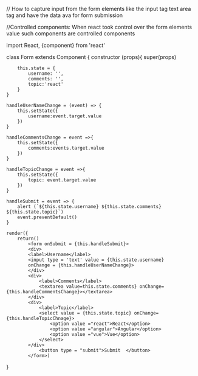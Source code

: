 // How to capture input from the form elements like the input tag text area tag and have the data ava for form submission

//Controlled components: When react took control over the form elements value such components are controlled components



import React, {component} from 'react'

class Form extends Component {
    constructor (props){
        super(props)

        this.state = {
            username: '',
            comments: '',
            topic:'react'
        }
    }

    handleUserNameChange = (event) => {
        this.setState({
            username:event.target.value
        })
    }

    handleCommentsChange = event =>{
        this.setState({
            comments:events.target.value
        })
    }
 
    handleTopicChange = event =>{
        this.setState({
            topic: event.target.value
        })
    }

    handleSubmit = event => {
        alert (`${this.state.username} ${this.state.comments} ${this.state.topic}`)
        event.preventDefault()
    }

    render({
        return()
            <form onSubmit = {this.handleSubmit}>
            <div>
            <label>Username</label>
            <input type = 'text' value = {this.state.username}
            onChange = {this.handleUserNameChange}>
            </div>
            <div>
                <label>Comments</label>
                <textarea value=this.state.comments} onChange={this.handleCommentsChange}></textarea>
            </div>
            <div>
                <label>Topic</label>
                <select value = {this.state.topic} onChange= {this.handleTopicChnage}>
                    <option value ="react">React</option>
                    <option value ="angular">Angular</option>
                    <option value ="vue">Vue</option>
                </select>
            </div>
                <button type = "submit">Submit  </button>
            </form>)
}



